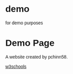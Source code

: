 # demo
for demo purposes
<!DOCTYPE html>
<html lang="en">
<head>
<title>PC Demo</title>
<meta charset="UTF-8">
<meta name="viewport" content="width=device-width, initial-scale=1">
<style>
body {
  font-family: Arial, Helvetica, sans-serif;
}
</style>
</head>
<body>

<h1>Demo Page</h1>
<p>A website created by pchinn58.</p>
<a href="https://www.w3schools.com/">w3schools</a>
</body>
</html>
